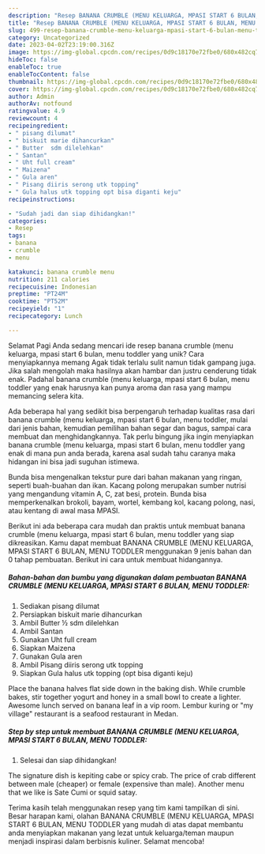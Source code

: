 ```yaml
---
description: "Resep BANANA CRUMBLE (MENU KELUARGA, MPASI START 6 BULAN, MENU TODDLER yang Enak, Mantap"
title: "Resep BANANA CRUMBLE (MENU KELUARGA, MPASI START 6 BULAN, MENU TODDLER yang Enak, Mantap"
slug: 499-resep-banana-crumble-menu-keluarga-mpasi-start-6-bulan-menu-toddler-yang-enak-mantap
category: Uncategorized
date: 2023-04-02T23:19:00.316Z
image: https://img-global.cpcdn.com/recipes/0d9c18170e72fbe0/680x482cq70/banana-crumble-menu-keluarga-mpasi-start-6-bulan-menu-toddler-foto-resep-utama.jpg
hideToc: false
enableToc: true
enableTocContent: false
thumbnail: https://img-global.cpcdn.com/recipes/0d9c18170e72fbe0/680x482cq70/banana-crumble-menu-keluarga-mpasi-start-6-bulan-menu-toddler-foto-resep-utama.jpg
cover: https://img-global.cpcdn.com/recipes/0d9c18170e72fbe0/680x482cq70/banana-crumble-menu-keluarga-mpasi-start-6-bulan-menu-toddler-foto-resep-utama.jpg
author: Admin
authorAv: notfound
ratingvalue: 4.9
reviewcount: 4
recipeingredient:
- " pisang dilumat"
- " biskuit marie dihancurkan"
- " Butter  sdm dilelehkan"
- " Santan"
- " Uht full cream"
- " Maizena"
- " Gula aren"
- " Pisang diiris serong utk topping"
- " Gula halus utk topping opt bisa diganti keju"
recipeinstructions:

- "Sudah jadi dan siap dihidangkan!"
categories:
- Resep
tags:
- banana
- crumble
- menu

katakunci: banana crumble menu 
nutrition: 211 calories
recipecuisine: Indonesian
preptime: "PT24M"
cooktime: "PT52M"
recipeyield: "1"
recipecategory: Lunch

---
```



Selamat Pagi Anda sedang mencari ide resep banana crumble (menu keluarga, mpasi start 6 bulan, menu toddler yang unik? Cara menyiapkannya memang Agak tidak terlalu sulit namun tidak gampang juga. Jika salah mengolah maka hasilnya akan hambar dan justru cenderung tidak enak. Padahal banana crumble (menu keluarga, mpasi start 6 bulan, menu toddler yang enak harusnya kan punya aroma dan rasa yang mampu memancing selera kita.


Ada beberapa hal yang sedikit bisa berpengaruh terhadap kualitas rasa dari banana crumble (menu keluarga, mpasi start 6 bulan, menu toddler, mulai dari jenis bahan, kemudian pemilihan bahan segar dan bagus, sampai cara membuat dan menghidangkannya. Tak perlu bingung jika ingin menyiapkan banana crumble (menu keluarga, mpasi start 6 bulan, menu toddler yang enak di mana pun anda berada, karena asal sudah tahu caranya maka hidangan ini bisa jadi suguhan istimewa.

Bunda bisa mengenalkan tekstur pure dari bahan makanan yang ringan, seperti buah-buahan dan ikan. Kacang polong merupakan sumber nutrisi yang mengandung vitamin A, C, zat besi, protein. Bunda bisa memperkenalkan brokoli, bayam, wortel, kembang kol, kacang polong, nasi, atau kentang di awal masa MPASI.


Berikut ini ada beberapa cara mudah dan praktis untuk membuat banana crumble (menu keluarga, mpasi start 6 bulan, menu toddler yang siap dikreasikan. Kamu dapat membuat BANANA CRUMBLE (MENU KELUARGA, MPASI START 6 BULAN, MENU TODDLER menggunakan 9 jenis bahan dan 0 tahap pembuatan. Berikut ini cara untuk membuat hidangannya.

<!--inarticleads1-->

##### Bahan-bahan dan bumbu yang digunakan dalam pembuatan BANANA CRUMBLE (MENU KELUARGA, MPASI START 6 BULAN, MENU TODDLER:

1. Sediakan  pisang dilumat
1. Persiapkan  biskuit marie dihancurkan
1. Ambil  Butter ½ sdm dilelehkan
1. Ambil  Santan
1. Gunakan  Uht full cream
1. Siapkan  Maizena
1. Gunakan  Gula aren
1. Ambil  Pisang diiris serong utk topping
1. Siapkan  Gula halus utk topping (opt bisa diganti keju)


Place the banana halves flat side down in the baking dish. While crumble bakes, stir together yogurt and honey in a small bowl to create a lighter. Awesome lunch served on banana leaf in a vip room. Lembur kuring or &#34;my village&#34; restaurant is a seafood restaurant in Medan. 

<!--inarticleads2-->

##### Step by step untuk membuat BANANA CRUMBLE (MENU KELUARGA, MPASI START 6 BULAN, MENU TODDLER:


1. Selesai dan siap dihidangkan!

The signature dish is kepiting cabe or spicy crab. The price of crab different between male (cheaper) or female (expensive than male). Another menu that we like is Sate Cumi or squid satay. 

Terima kasih telah menggunakan resep yang tim kami tampilkan di sini. Besar harapan kami, olahan BANANA CRUMBLE (MENU KELUARGA, MPASI START 6 BULAN, MENU TODDLER yang mudah di atas dapat membantu anda menyiapkan makanan yang lezat untuk keluarga/teman maupun menjadi inspirasi dalam berbisnis kuliner. Selamat mencoba!
